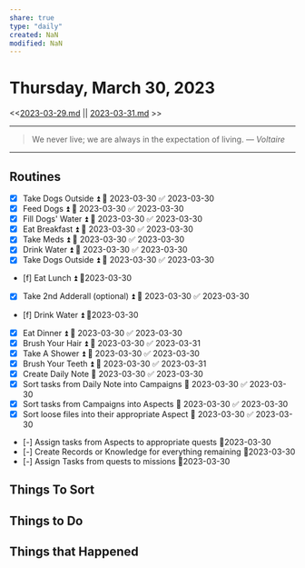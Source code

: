 ```yaml
---
share: true
type: "daily"
created: NaN 
modified: NaN
---
```

# Thursday, March 30, 2023
<<[2023-03-29.md](./2023-03-29.md) || [2023-03-31.md](./2023-03-31.md) >>

---

> We never live; we are always in the expectation of living.
> — <cite>Voltaire</cite>

---
 
## Routines
- [x] Take Dogs Outside ⏫ 📅 2023-03-30 ✅ 2023-03-30
- [x] Feed Dogs ⏫ 📅 2023-03-30 ✅ 2023-03-30
- [x] Fill Dogs' Water ⏫ 📅 2023-03-30 ✅ 2023-03-30
- [x] Eat Breakfast ⏫ 📅 2023-03-30 ✅ 2023-03-30
- [x] Take Meds ⏫ 📅 2023-03-30 ✅ 2023-03-30
- [x] Drink Water ⏫ 📅 2023-03-30 ✅ 2023-03-30
- [x] Take Dogs Outside ⏫ 📅 2023-03-30 ✅ 2023-03-30
- [f] Eat Lunch ⏫  📆2023-03-30
- [x] Take 2nd Adderall (optional) ⏫ 📅 2023-03-30 ✅ 2023-03-30
- [f] Drink Water ⏫  📆2023-03-30
- [x] Eat Dinner ⏫ 📅 2023-03-30 ✅ 2023-03-30
- [x] Brush Your Hair ⏫ 📅 2023-03-30 ✅ 2023-03-31
- [x] Take A Shower ⏫ 📅 2023-03-30 ✅ 2023-03-30
- [x] Brush Your Teeth ⏫ 📅 2023-03-30 ✅ 2023-03-31
- [x] Create Daily Note 📅 2023-03-30 ✅ 2023-03-30
- [x] Sort tasks from Daily Note into Campaigns 📅 2023-03-30 ✅ 2023-03-30
- [x] Sort tasks from Campaigns into Aspects 📅 2023-03-30 ✅ 2023-03-30
- [x] Sort loose files into their appropriate Aspect 📅 2023-03-30 ✅ 2023-03-30
- [-] Assign tasks from Aspects to appropriate quests 📆2023-03-30
- [-] Create Records or Knowledge for everything remaining 📆2023-03-30
- [-] Assign Tasks from quests to missions 📆2023-03-30


## Things To Sort

## Things to Do

## Things that Happened
